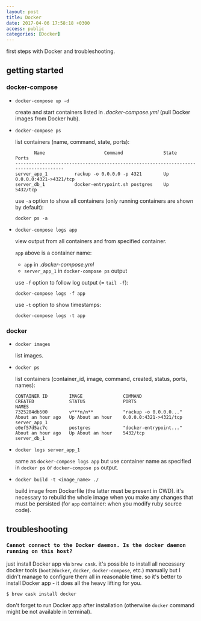 ```yaml
---
layout: post
title: Docker
date: 2017-04-06 17:58:18 +0300
access: public
categories: [Docker]
---
```


first steps with Docker and troubleshooting.

<!-- more -->

## getting started

### docker-compose

- `docker-compose up -d`

  create and start containers listed in _.docker-compose.yml_
  (pull Docker images from Docker hub).

- `docker-compose ps`

  list containers (name, command, state, ports):

  ```
         Name                      Command               State           Ports
  -------------------------------------------------------------------------------------
  server_app_1          rackup -o 0.0.0.0 -p 4321        Up      0.0.0.0:4321->4321/tcp
  server_db_1           docker-entrypoint.sh postgres    Up      5432/tcp
  ```

  use `-a` option to show all containers (only running containers are shown by default):

  `docker ps -a`

- `docker-compose logs app`

  view output from all containers and from specified container.

  `app` above is a container name:

  - `app` in _.docker-compose.yml_
  - `server_app_1` in `docker-compose ps` output

  use `-f` option to follow log output (= `tail -f`):

  `docker-compose logs -f app`

  use `-t` option to show timestamps:

  `docker-compose logs -t app`

### docker

- `docker images`

  list images.

- `docker ps`

  list containers (container_id, image, command, created, status, ports, names):

  ```
  CONTAINER ID        IMAGE               COMMAND                  CREATED             STATUS              PORTS                    NAMES
  7325284db500        v***n/n**           "rackup -o 0.0.0.0..."   About an hour ago   Up About an hour    0.0.0.0:4321->4321/tcp   server_app_1
  e0ef57d5ac7c        postgres            "docker-entrypoint..."   About an hour ago   Up About an hour    5432/tcp                 server_db_1
  ```

- `docker logs server_app_1`

  same as `docker-compose logs app` but use container name as specified in
  `docker ps` or `docker-compose ps` output.

- `docker build -t <image_name> ./`

  build image from Dockerfile (the latter must be present in CWD).
  it's necessary to rebuild the whole image when you make any changes that
  must be persisted (for `app` container: when you modify ruby source code).

## troubleshooting

### `Cannot connect to the Docker daemon. Is the docker daemon running on this host?`

just install Docker app via `brew cask`.
it's possible to install all necessary docker tools (`boot2docker`, `docker`,
`docker-compose`, etc.) manually but I didn't manage to configure them all
in reasonable time. so it's better to install Docker app - it does all the
heavy lifting for you.

`$ brew cask install docker`

don't forget to run Docker app after installation
(otherwise `docker` command might be not available in terminal).
